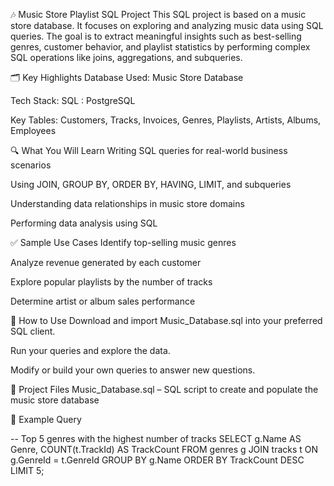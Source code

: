 🎶 Music Store Playlist SQL Project
This SQL project is based on a music store database. It focuses on exploring and analyzing music data using SQL queries. The goal is to extract meaningful insights such as best-selling genres, customer behavior, and playlist statistics by performing complex SQL operations like joins, aggregations, and subqueries.

🗂️ Key Highlights
Database Used: Music Store Database

Tech Stack: SQL : PostgreSQL

Key Tables: Customers, Tracks, Invoices, Genres, Playlists, Artists, Albums, Employees

🔍 What You Will Learn
Writing SQL queries for real-world business scenarios

Using JOIN, GROUP BY, ORDER BY, HAVING, LIMIT, and subqueries

Understanding data relationships in music store domains

Performing data analysis using SQL

✅ Sample Use Cases
Identify top-selling music genres

Analyze revenue generated by each customer

Explore popular playlists by the number of tracks

Determine artist or album sales performance

🚀 How to Use
Download and import Music_Database.sql into your preferred SQL client.

Run your queries and explore the data.

Modify or build your own queries to answer new questions.

📁 Project Files
Music_Database.sql – SQL script to create and populate the music store database

📌 Example Query

-- Top 5 genres with the highest number of tracks
SELECT g.Name AS Genre, COUNT(t.TrackId) AS TrackCount
FROM genres g
JOIN tracks t ON g.GenreId = t.GenreId
GROUP BY g.Name
ORDER BY TrackCount DESC
LIMIT 5;











